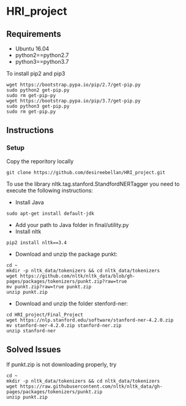 # HRI_project

## Requirements

* Ubuntu 16.04
* python2==python2.7
* python3==python3.7

To install pip2 and pip3

```
wget https://bootstrap.pypa.io/pip/2.7/get-pip.py 
sudo python2 get-pip.py
sudo rm get-pip-py
wget https://bootstrap.pypa.io/pip/3.7/get-pip.py 
sudo python3 get-pip.py
sudo rm get-pip.py
```
## Instructions
### Setup
Copy the reporitory locally

```
git clone https://github.com/desireebellan/HRI_project.git
```
To use the library nltk.tag.stanford.StandfordNERTagger you need to execute the following instructions:
* Install Java
```
sudo apt-get install default-jdk
```
* Add your path to Java folder in final/utility.py
* Install nltk
```
pip2 install nltk==3.4
```
* Download and unzip the package punkt:
```
cd ~
mkdir -p nltk_data/tokenizers && cd nltk_data/tokenizers
wget https://github.com/nltk/nltk_data/blob/gh-pages/packages/tokenizers/punkt.zip?raw=true
mv punkt.zip?raw=true punkt.zip
unzip punkt.zip
```
* Download and unzip the folder stenford-ner:
```
cd HRI_project/Final_Project
wget https://nlp.stanford.edu/software/stanford-ner-4.2.0.zip
mv stanford-ner-4.2.0.zip stanford-ner.zip
unzip stanford-ner
```
## Solved Issues
If punkt.zip is not downloading properly, try
```
cd ~
mkdir -p nltk_data/tokenizers && cd nltk_data/tokenizers
wget https://raw.githubusercontent.com/nltk/nltk_data/gh-pages/packages/tokenizers/punkt.zip
unzip punkt.zip

```

